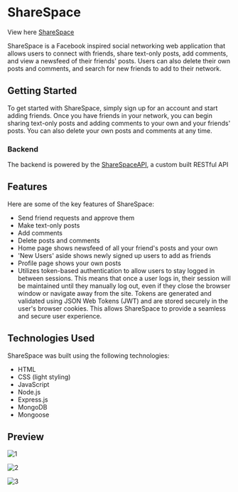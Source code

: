 
# ShareSpace

View here [ShareSpace](https://sharespace.onrender.com/)

ShareSpace is a Facebook inspired social networking web application that allows users to connect with friends, share text-only posts, add comments, and view a newsfeed of their friends' posts. Users can also delete their own posts and comments, and search for new friends to add to their network.

## Getting Started
To get started with ShareSpace, simply sign up for an account and start adding friends. Once you have friends in your network, you can begin sharing text-only posts and adding comments to your own and your friends' posts. You can also delete your own posts and comments at any time.

###  Backend
The backend  is powered by the [ShareSpaceAPI](https://github.com/yhbe/ShareSpaceAPI), a custom built RESTful API


## Features
Here are some of the key features of ShareSpace:

- Send friend requests and approve them
- Make text-only posts
- Add comments
- Delete posts and comments
- Home page shows newsfeed of all your friend's posts and your own
- 'New Users' aside shows newly signed up users to add as friends
- Profile page shows your own posts
- Utilizes token-based authentication to allow users to stay logged in between sessions. This means that once a user logs in, their session will be maintained until they manually log out, even if they close the browser window or navigate away from the site. Tokens are generated and validated using JSON Web Tokens (JWT) and are stored securely in the user's browser cookies. This allows ShareSpace to provide a seamless and secure user experience.

## Technologies Used
ShareSpace was built using the following technologies:

- HTML
- CSS (light styling)
- JavaScript
- Node.js
- Express.js
- MongoDB
- Mongoose

## Preview 

![1](https://user-images.githubusercontent.com/101876022/227675846-a7678d89-d138-4374-ae12-4ee040f242cc.png)

![2](https://user-images.githubusercontent.com/101876022/227675952-c689449b-7531-4b92-b7bd-2881bc4e08e7.png)

![3](https://user-images.githubusercontent.com/101876022/227675883-718e832e-2677-4dad-a986-9214eda5198d.png)

